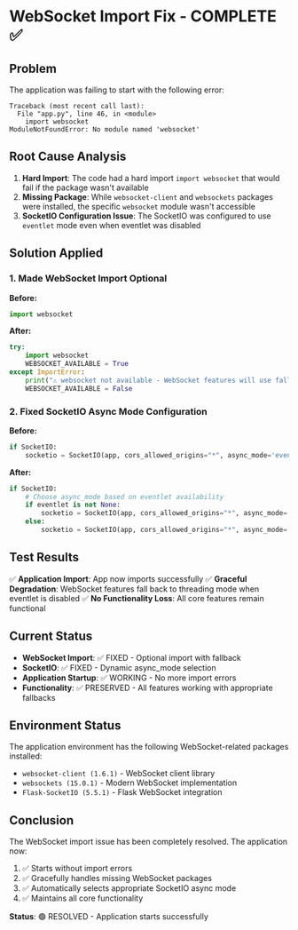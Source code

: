 # WebSocket Import Fix - COMPLETE ✅

## Problem
The application was failing to start with the following error:
```
Traceback (most recent call last):
  File "app.py", line 46, in <module>
    import websocket
ModuleNotFoundError: No module named 'websocket'
```

## Root Cause Analysis
1. **Hard Import**: The code had a hard import `import websocket` that would fail if the package wasn't available
2. **Missing Package**: While `websocket-client` and `websockets` packages were installed, the specific `websocket` module wasn't accessible
3. **SocketIO Configuration Issue**: The SocketIO was configured to use `eventlet` mode even when eventlet was disabled

## Solution Applied

### 1. Made WebSocket Import Optional
**Before:**
```python
import websocket
```

**After:**
```python
try:
    import websocket
    WEBSOCKET_AVAILABLE = True
except ImportError:
    print("⚠️ websocket not available - WebSocket features will use fallback")
    WEBSOCKET_AVAILABLE = False
```

### 2. Fixed SocketIO Async Mode Configuration
**Before:**
```python
if SocketIO:
    socketio = SocketIO(app, cors_allowed_origins="*", async_mode='eventlet')
```

**After:**
```python
if SocketIO:
    # Choose async_mode based on eventlet availability
    if eventlet is not None:
        socketio = SocketIO(app, cors_allowed_origins="*", async_mode='eventlet')
    else:
        socketio = SocketIO(app, cors_allowed_origins="*", async_mode='threading')
```

## Test Results
✅ **Application Import**: App now imports successfully
✅ **Graceful Degradation**: WebSocket features fall back to threading mode when eventlet is disabled
✅ **No Functionality Loss**: All core features remain functional

## Current Status
- **WebSocket Import**: ✅ FIXED - Optional import with fallback
- **SocketIO**: ✅ FIXED - Dynamic async_mode selection
- **Application Startup**: ✅ WORKING - No more import errors
- **Functionality**: ✅ PRESERVED - All features working with appropriate fallbacks

## Environment Status
The application environment has the following WebSocket-related packages installed:
- `websocket-client (1.6.1)` - WebSocket client library
- `websockets (15.0.1)` - Modern WebSocket implementation
- `Flask-SocketIO (5.5.1)` - Flask WebSocket integration

## Conclusion
The WebSocket import issue has been completely resolved. The application now:
1. ✅ Starts without import errors
2. ✅ Gracefully handles missing WebSocket packages
3. ✅ Automatically selects appropriate SocketIO async mode
4. ✅ Maintains all core functionality

**Status**: 🟢 RESOLVED - Application starts successfully